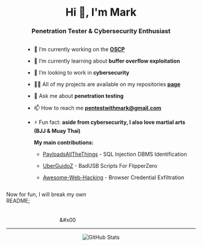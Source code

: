 <h1 align="center">Hi 👋, I'm Mark</h1>
<h3 align="center">Penetration Tester & Cybersecurity Enthusiast</h3>

<div style="display: flex; justify-content: center;">
  <div style="padding-left: 50px;">

  - 🔭 I’m currently working on the [**OSCP**](https://www.offsec.com/courses/pen-200/)

  - 🌱 I’m currently learning about **buffer overflow exploitation**

  - 👯 I’m looking to work in **cybersecurity**

  - 👨‍💻 All of my projects are available on my repositories [**page**](https://github.com/MarkCyber?tab=repositories)

  - 💬 Ask me about **penetration testing**

  - 📫 How to reach me **pentestwithmark@gmail.com**

  - ⚡ Fun fact: **aside from cybersecurity, I also love martial arts (BJJ & Muay Thai)**

    **My main contributions:** 

    - [PayloadsAllTheThings](https://github.com/swisskyrepo/PayloadsAllTheThings) - SQL Injection DBMS Identification

    - [UberGuidoZ](https://github.com/UberGuidoZ/Flipper) - BadUSB Scripts For FlipperZero

    - [Awesome-Web-Hacking](https://github.com/infoslack/awesome-web-hacking) - Browser Credential Exfiltration

  </div>
</div>

Now for fun, I will break my own README;&#x00A0;&#x00A0;&#x00A0;&#x00A0;&#x00A0;&#x00A0;&#x00A0;&#x00A0;&#x00A0;&#x00A0;&#x00A0;&#x00A0;&#x00A0;&#x00A0;&#x00A0;&#x00A0;&#x00A0;&#x00A0;&#x00A0;&#x00A0;&#x00A0;&#x00A0;&#x00A0;&#x00A0;&#x00A0;&#x00A0;&#x00A0;&#x00A0;&#x00A0;&#x00A0;&#x00A0;&#x00A0;&#x00A0;&#x00A0;&#x00A0;&#x00A0;&#x00A0;&#x00A0;&#x00A0;&#x00A0;&#x00A0;&#x00A0;&#x00A0;&#x00A0;&#x00A0;&#x00A0;&#x00A0;&#x00A0;&#x00A0;&#x00A0;&#x00A0;&#x00A0;&#x00A0;&#x00A0;&#x00A0;&#x00A0;&#x00A0;&#x00A0;&#x00A0;&#x00A0;&#x00A0;&#x00A0;&#x00A0;&#x00A0;&#x00A0;&#x00A0;&#x00A0;&#x00A0;&#x00A0;&#x00A0;&#x00A0;&#x00A0;&#x00A0;&#x00A0;&#x00A0;&#x00A0;&#x00A0;&#x00A0;&#x00A0;&#x00A0;&#x00A0;&#x00A0;&#x00A0;&#x00A0;&#x00A0;&#x00A0;&#x00A0;&#x00A0;&#x00A0;&#x00A0;&#x00A0;&#x00A0;&#x00A0;&#x00A0;&#x00A0;&#x00A0;&#x00A0;&#x00A0;&#x00A0;&#x00A0;&#x00A0;&#x00A0;&#x00A0;&#x00A0;&#x00A0;&#x00A0;&#x00A0;&#x00A0;&#x00A0;&#x00A0;&#x00A0;&#x00A0;&#x00A0;&#x00A0;&#x00A0;&#x00A0;&#x00A0;&#x00A0;&#x00A0;&#x00A0;&#x00A0;&#x00A0;&#x00A0;&#x00A0;&#x00A0;&#x00A0;&#x00A0;&#x00A0;&#x00A0;&#x00A0;&#x00A0;&#x00A0;&#x00A0;&#x00A0;&#x00A0;&#x00A0;&#x00A0;&#x00A0;&#x00A0;&#x00A0;&#x00A0;&#x00A0;&#x00A0;&#x00A0;&#x00A0;&#x00A0;&#x00A0;&#x00A0;&#x00A0;&#x00A0;&#x00A0;&#x00A0;&#x00A0;&#x00A0;&#x00A0;&#x00A0;&#x00A0;&#x00A0;&#x00A0;&#x00A0;&#x00A0;&#x00A0;&#x00A0;&#x00A0;&#x00A0;&#x00A0;&#x00A0;&#x00A0;&#x00A0;&#x00A0;&#x00A0;&#x00A0;&#x00A0;&#x00A0;&#x00A0;&#x00A0;&#x00A0;&#x00A0;&#x00A0;&#x00A0;&#x00A0;&#x00A0;&#x00A0;&#x00A0;&#x00A0;&#x00A0;&#x00A0;&#x00A0;&#x00A0;&#x00A0;&#x00A0;&#x00A0;&#x00A0;&#x00A0;&#x00A0;&#x00A0;&#x00A0;&#x00A0;&#x00A0;&#x00A0;&#x00A0;&#x00A0;&#x00A0;&#x00A0;&#x00A0;&#x00A0;&#x00A0;&#x00A0;&#x00A0;&#x00A0;&#x00A0;&#x00A0;&#x00A0;&#x00A0;&#x00A0;&#x00A0;&#x00A0;&#x00A0;&#x00A0;&#x00A0;&#x00A0;&#x00A0;&#x00A0;&#x00A0;&#x00A0;&#x00A0;&#x00A0;&#x00A0;&#x00A0;&#x00A0;&#x00A0;&#x00A0;&#x00A0;&#x00A0;&#x00A0;&#x00A0;&#x00A0;&#x00A0;&#x00A0;&#x00A0;&#x00A0;&#x00A0;&#x00A0;&#x00A0;&#x00A0;&#x00A0;&#x00A0;&#x00A0;&#x00A0;&#x00A0;&#x00A0;&#x00A0;&#x00A0;&#x00A0;&#x00A0;&#x00A0;&#x00A0;&#x00A0;&#x00A0;&#x00A0;&#x00A0;&#x00A0;&#x00A0;&#x00A0;&#x00A0;&#x00A0;&#x00A0;&#x00A0;&#x00A0;&#x00A0;&#x00A0;&#x00A0;&#x00A0;&#x00A0;&#x00A0;&#x00A0;&#x00A0;&#x00A0;&#x00A0;&#x00A0;&#x00A0;&#x00A0;&#x00A0;&#x00A0;&#x00A0;&#x00A0;&#x00A0;&#x00A0;&#x00A0;&#x00A0;&#x00A0;&#x00A0;&#x00A0;&#x00A0;&#x00A0;&#x00A0;&#x00A0;&#x00A0;&#x00A0;&#x00A0;&#x00A0;&#x00A0;&#x00A0;&#x00A0;&#x00A0;&#x00A0;&#x00A0;&#x00A0;&#x00A0;&#x00A0;&#x00A0;&#x00A0;&#x00A0;&#x00A0;&#x00A0;&#x00A0;&#x00A0;&#x00A0;&#x00A0;&#x00A0;&#x00A0;&#x00A0;&#x00A0;&#x00A0;&#x00A0;&#x00A0;&#x00A0;&#x00A0;&#x00A0;&#x00A0;&#x00A0;&#x00A0;&#x00A0;&#x00A0;&#x00A0;&#x00A0;&#x00A0;&#x00A0;&#x00A0;&#x00A0;&#x00A0;&#x00A0;&#x00A0;&#x00A0;&#x00A0;&#x00A0;&#x00A0;&#x00A0;&#x00A0;&#x00A0;&#x00A0;&#x00A0;&#x00A0;&#x00A0;&#x00A0;&#x00A0;&#x00A0;&#x00A0;&#x00A0;&#x00A0;&#x00A0;&#x00A0;&#x00A0;&#x00A0;&#x00A0;&#x00A0;&#x00A0;&#x00A0;&#x00A0;&#x00A0;&#x00A0;&#x00A0;&#x00A0;&#x00A0;&#x00A0;&#x00A0;&#x00A0;&#x00A0;&#x00A0;&#x00A0;&#x00A0;&#x00A0;&#x00A0;&#x00A0;&#x00A0;&#x00A0;&#x00A0;&#x00A0;&#x00A0;&#x00A0;&#x00A0;&#x00A0;&#x00A0;&#x00A0;&#x00A0;&#x00A0;&#x00A0;&#x00A0;&#x00A0;&#x00A0;&#x00A0;&#x00A0;&#x00A0;&#x00A0;&#x00



---
<p align="center">
  <img src="https://github-readme-stats.vercel.app/api?username=markcyber&show_icons=true&theme=github_dark&hide_rank=true&hide_title=true&disable_animations=true&hide=issues,prs&show=prs_merged" alt="GitHub Stats"/>
</p>

<!-- https://github.com/anuraghazra/github-readme-stats for stats-->

